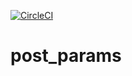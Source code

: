 [![CircleCI](https://circleci.com/gh/yktapp/post_params.svg?style=svg)](https://circleci.com/gh/yktapp/post_params)

# post_params
